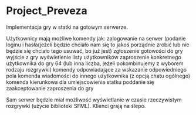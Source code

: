# Project_Preveza

Implementacja gry w statki na gotowym serwerze.

Użytkownicy mają możliwe komendy jak:
  zalogowanie na serwer (podanie loginu i hasła(jeżeli będzie chciało nam się to jakoś porządnie zrobić lub nie będzie się chciało tego usuwać, bo już jest)
  zgłoszenie gotowości do gry
  wyjście z gry
  wyświetlenie listy użytkowników
  zaproszenie konkretnego użytkownika do gry
  64 (lub inna liczba, jeżeli pokombinujemy z wyborem rodzaju rozgrywki) komendy odpowiadające za wskazanie odpowiedniego pola
  komenda wiadomości do innego użytkownika (z opcją chatu ogólnego)
  komenda kierunkowa dla umiejscowienia statku
  poddanie się
  zaakceptowanie zaproszenia do gry
  
Sam serwer będzie miał możliwość wyświetlanie w czasie rzeczywistym rozgrywki (użycie biblioteki SFML). Klienci grają na  ślepo.
